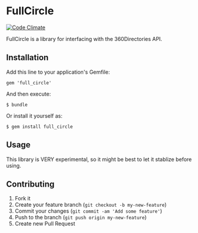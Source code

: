 # FullCircle

[![Code Climate](https://codeclimate.com/badge.png)](https://codeclimate.com/github/aaronrenner/full_circle)

FullCircle is a library for interfacing with the 360Directories API.

## Installation

Add this line to your application's Gemfile:

    gem 'full_circle'

And then execute:

    $ bundle

Or install it yourself as:

    $ gem install full_circle

## Usage

This library is VERY experimental, so it might be best to let it stablize before using.

## Contributing

1. Fork it
2. Create your feature branch (`git checkout -b my-new-feature`)
3. Commit your changes (`git commit -am 'Add some feature'`)
4. Push to the branch (`git push origin my-new-feature`)
5. Create new Pull Request
